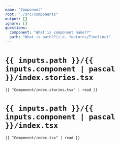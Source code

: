 ```yaml
---
name: "Component"
root: "./src/components"
output: []
ignore: []
questions:
  component: "What is component name??"
  path: "What is path??(i.e. features/Timeline)"
---
```


# `{{ inputs.path }}/{{ inputs.component | pascal }}/index.stories.tsx`

```tsx
{{ "Component/index.stories.tsx" | read }}
```

# `{{ inputs.path }}/{{ inputs.component | pascal }}/index.tsx`

```tsx
{{ "Component/index.tsx" | read }}
```
